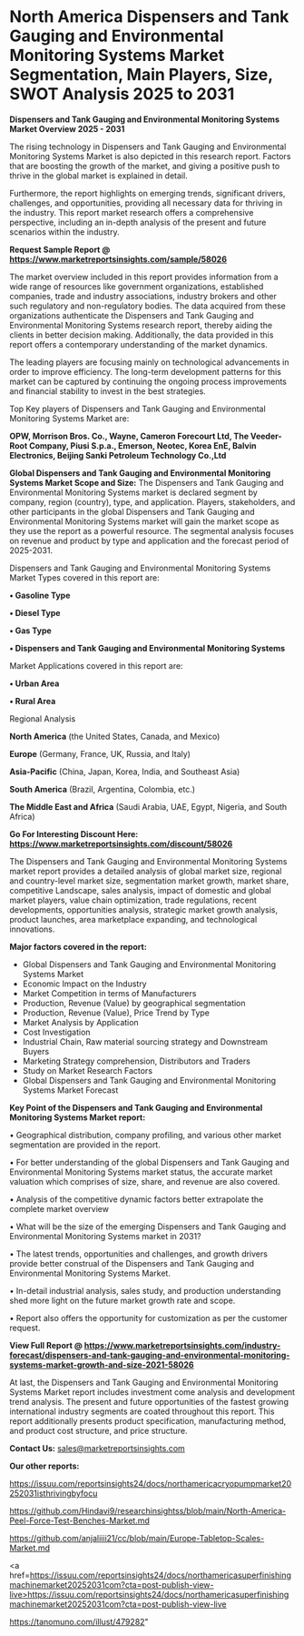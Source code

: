 # North America Dispensers and Tank Gauging and Environmental Monitoring Systems Market Segmentation, Main Players, Size, SWOT Analysis 2025 to 2031

<Strong> Dispensers and Tank Gauging and Environmental Monitoring Systems Market Overview 2025 - 2031</strong>

The rising technology in Dispensers and Tank Gauging and Environmental Monitoring Systems Market is also depicted in this research report. Factors that are boosting the growth of the market, and giving a positive push to thrive in the global market is explained in detail.

Furthermore, the report highlights on emerging trends, significant drivers, challenges, and opportunities, providing all necessary data for thriving in the industry. This report market research offers a comprehensive perspective, including an in-depth analysis of the present and future scenarios within the industry.

<strong>Request Sample Report @ <a href=https://www.marketreportsinsights.com/sample/58026>https://www.marketreportsinsights.com/sample/58026</a></strong>

The market overview included in this report provides information from a wide range of resources like government organizations, established companies, trade and industry associations, industry brokers and other such regulatory and non-regulatory bodies. The data acquired from these organizations authenticate the Dispensers and Tank Gauging and Environmental Monitoring Systems research report, thereby aiding the clients in better decision making. Additionally, the data provided in this report offers a contemporary understanding of the market dynamics.

The leading players are focusing mainly on technological advancements in order to improve efficiency. The long-term development patterns for this market can be captured by continuing the ongoing process improvements and financial stability to invest in the best strategies.

Top Key players of Dispensers and Tank Gauging and Environmental Monitoring Systems Market are:

<strong>OPW, Morrison Bros. Co., Wayne, Cameron Forecourt Ltd, The Veeder-Root Company, Piusi S.p.a., Emerson, Neotec, Korea EnE, Balvin Electronics, Beijing Sanki Petroleum Technology Co.,Ltd</strong>

<strong><b>Global Dispensers and Tank Gauging and Environmental Monitoring Systems Market Scope and Size:</b></strong>
The Dispensers and Tank Gauging and Environmental Monitoring Systems market is declared segment by company, region (country), type, and application. Players, stakeholders, and other participants in the global Dispensers and Tank Gauging and Environmental Monitoring Systems market will gain the market scope as they use the report as a powerful resource. The segmental analysis focuses on revenue and product by type and application and the forecast period of 2025-2031.

Dispensers and Tank Gauging and Environmental Monitoring Systems Market Types covered in this report are:

<strong>• Gasoline Type

• Diesel Type

• Gas Type

• Dispensers and Tank Gauging and Environmental Monitoring Systems</strong>

Market Applications covered in this report are:

<strong>• Urban Area

• Rural Area</strong> 

Regional Analysis

<strong>North America</strong> (the United States, Canada, and Mexico)

<strong>Europe</strong> (Germany, France, UK, Russia, and Italy)

<strong>Asia-Pacific</strong> (China, Japan, Korea, India, and Southeast Asia)

<strong>South America</strong> (Brazil, Argentina, Colombia, etc.)

<strong>The Middle East and Africa</strong> (Saudi Arabia, UAE, Egypt, Nigeria, and South Africa)

<strong>Go For Interesting Discount Here: <a href=https://www.marketreportsinsights.com/discount/58026>https://www.marketreportsinsights.com/discount/58026</a></strong>

The Dispensers and Tank Gauging and Environmental Monitoring Systems market report provides a detailed analysis of global market size, regional and country-level market size, segmentation market growth, market share, competitive Landscape, sales analysis, impact of domestic and global market players, value chain optimization, trade regulations, recent developments, opportunities analysis, strategic market growth analysis, product launches, area marketplace expanding, and technological innovations.

<strong><b>Major factors covered in the report:</b></strong>
<ul>
  <li>Global Dispensers and Tank Gauging and Environmental Monitoring Systems Market </li>
  <li>Economic Impact on the Industry</li>
  <li>Market Competition in terms of Manufacturers</li>
  <li>Production, Revenue (Value) by geographical segmentation</li>
  <li>Production, Revenue (Value), Price Trend by Type</li>
  <li>Market Analysis by Application</li>
  <li>Cost Investigation</li>
  <li>Industrial Chain, Raw material sourcing strategy and Downstream Buyers</li>
  <li>Marketing Strategy comprehension, Distributors and Traders</li>
  <li>Study on Market Research Factors</li>
  <li>Global Dispensers and Tank Gauging and Environmental Monitoring Systems Market Forecast</li>
</ul>

<strong><b>Key Point of the Dispensers and Tank Gauging and Environmental Monitoring Systems Market report:</b></strong>

• Geographical distribution, company profiling, and various other market segmentation are provided in the report.

• For better understanding of the global Dispensers and Tank Gauging and Environmental Monitoring Systems market status, the accurate market valuation which comprises of size, share, and revenue are also covered.

• Analysis of the competitive dynamic factors better extrapolate the complete market overview

• What will be the size of the emerging Dispensers and Tank Gauging and Environmental Monitoring Systems market in 2031?

• The latest trends, opportunities and challenges, and growth drivers provide better construal of the Dispensers and Tank Gauging and Environmental Monitoring Systems Market.

• In-detail industrial analysis, sales study, and production understanding shed more light on the future market growth rate and scope.

• Report also offers the opportunity for customization as per the customer request.

<strong><b>View Full Report @ <a href=https://www.marketreportsinsights.com/industry-forecast/dispensers-and-tank-gauging-and-environmental-monitoring-systems-market-growth-and-size-2021-58026>https://www.marketreportsinsights.com/industry-forecast/dispensers-and-tank-gauging-and-environmental-monitoring-systems-market-growth-and-size-2021-58026</a></b></strong>


At last, the Dispensers and Tank Gauging and Environmental Monitoring Systems Market report includes investment come analysis and development trend analysis. The present and future opportunities of the fastest growing international industry segments are coated throughout this report. This report additionally presents product specification, manufacturing method, and product cost structure, and price structure.

<strong>Contact Us:</strong>
sales@marketreportsinsights.com

<strong>Our other reports:</strong>

<a href=https://issuu.com/reportsinsights24/docs/northamericacryopumpmarket20252031isthrivingbyfocu>https://issuu.com/reportsinsights24/docs/northamericacryopumpmarket20252031isthrivingbyfocu</a>

<a href=https://github.com/Hindavi9/researchinsightss/blob/main/North-America-Peel-Force-Test-Benches-Market.md>https://github.com/Hindavi9/researchinsightss/blob/main/North-America-Peel-Force-Test-Benches-Market.md</a>

<a href=https://github.com/anjaliiii21/cc/blob/main/Europe-Tabletop-Scales-Market.md>https://github.com/anjaliiii21/cc/blob/main/Europe-Tabletop-Scales-Market.md</a>

<a href=https://issuu.com/reportsinsights24/docs/northamericasuperfinishingmachinemarket20252031com?cta=post-publish-view-live>https://issuu.com/reportsinsights24/docs/northamericasuperfinishingmachinemarket20252031com?cta=post-publish-view-live</a>

<a href=https://tanomuno.com/illust/479282>https://tanomuno.com/illust/479282</a>"

